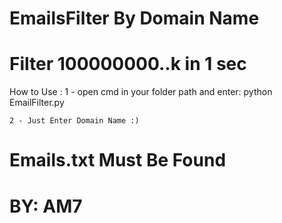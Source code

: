 # EmailsFilter By Domain Name
# Filter 100000000..k  in 1 sec

How to Use : 
	1 - open cmd in your folder path and enter:
		python EmailFilter.py

	2 - Just Enter Domain Name :)

# Emails.txt Must Be Found 
# BY: AM7